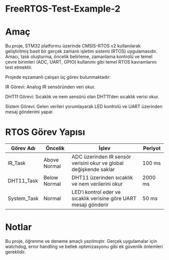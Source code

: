 # FreeRTOS-Test-Example-2

# Amaç
Bu proje, STM32 platformu üzerinde CMSIS-RTOS v2 kullanılarak geliştirilmiş basit bir gerçek zamanlı işletim sistemi (RTOS) uygulamasıdır. Amacı, task oluşturma, öncelik belirleme, zamanlama kontrolü ve temel çevre birimleri (ADC, UART, GPIO) kullanımı gibi temel RTOS kavramlarını test etmektir.

Projede eşzamanlı çalışan üç görev bulunmaktadır:

IR Görevi: Analog IR sensöründen veri okur.

DHT11 Görevi: Sıcaklık ve nem sensörü olan DHT11’den sıcaklık verisi okur.

Sistem Görevi: Gelen verileri yorumlayarak LED kontrolü ve UART üzerinden mesaj gönderimi yapar.

# RTOS Görev Yapısı

| Görev Adı     | Öncelik      | İşlev                                                                 | Periyot  |
|---------------|--------------|-----------------------------------------------------------------------|----------|
| IR_Task       | Above Normal | ADC üzerinden IR sensör verisini okur ve global değişkende saklar     | 100 ms   |
| DHT11_Task    | Below Normal | DHT11 üzerinden sıcaklık ve nem verilerini okur                       | 2000 ms  |
| System_Task   | Normal       | LED’i kontrol eder ve sıcaklık verisine göre UART mesajı gönderir     | 50 ms    |
    

# Notlar
Bu proje, öğrenme ve deneme amaçlı yazılmıştır. Gerçek uygulamalar için watchdog, error handling ve bellek optimizasyonu gibi ek güvenlik önlemleri gereklidir.


